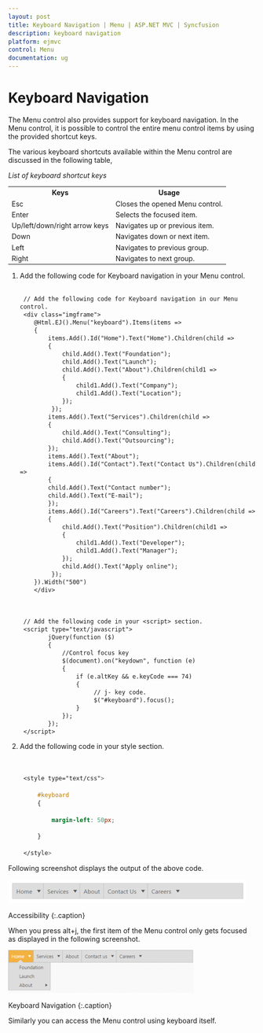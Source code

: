 ```yaml
---
layout: post
title: Keyboard Navigation | Menu | ASP.NET MVC | Syncfusion
description: keyboard navigation
platform: ejmvc
control: Menu
documentation: ug
---
```


# Keyboard Navigation

The Menu control also provides support for keyboard navigation. In the Menu control, it is possible to control the entire menu control items by using the provided shortcut keys. 

The various keyboard shortcuts available within the Menu control are discussed in the following table, 

_List of keyboard shortcut keys_

<table>
<tr>
<th>
Keys</th><th>
Usage</th></tr>
<tr>
<td>
Esc</td><td>
Closes the opened Menu control.</td></tr>
<tr>
<td>
Enter</td><td>
Selects the focused item.</td></tr>
<tr>
<td>
Up/left/down/right arrow keys</td><td>
Navigates up or previous item.</td></tr>
<tr>
<td>
Down</td><td>
Navigates down or next item.</td></tr>
<tr>
<td>
Left</td><td>
Navigates to previous group.</td></tr>
<tr>
<td>
Right</td><td>
Navigates to next group.</td></tr>
</table>


1. Add the following code for Keyboard navigation in your Menu control.


   ~~~ cshtml
   
	// Add the following code for Keyboard navigation in our Menu control.
	<div class="imgframe"> 
	   @Html.EJ().Menu("keyboard").Items(items => 
	   { 
		   items.Add().Id("Home").Text("Home").Children(child =>
		   { 
			   child.Add().Text("Foundation");
			   child.Add().Text("Launch"); 
			   child.Add().Text("About").Children(child1 =>  
			   {
				   child1.Add().Text("Company"); 
				   child1.Add().Text("Location"); 
			   }); 
			}); 
		   items.Add().Text("Services").Children(child =>               
		   {
			   child.Add().Text("Consulting");
			   child.Add().Text("Outsourcing");
		   });
		   items.Add().Text("About");
		   items.Add().Id("Contact").Text("Contact Us").Children(child =>             
		   {  
		   child.Add().Text("Contact number");
		   child.Add().Text("E-mail");
		   });   
		   items.Add().Id("Careers").Text("Careers").Children(child => 
		   { 
			   child.Add().Text("Position").Children(child1 => 
			   {  
				   child1.Add().Text("Developer");
				   child1.Add().Text("Manager");
			   });                  
			   child.Add().Text("Apply online"); 
			});     
	   }).Width("500") 
	   </div>



	// Add the following code in your <script> section.
	<script type="text/javascript"> 
		   jQuery(function ($)
		   {  
			   //Control focus key 
			   $(document).on("keydown", function (e)
			   { 
				   if (e.altKey && e.keyCode === 74)
				   { 
						// j- key code. 
						$("#keyboard").focus(); 
				   }
			   });
		   });
	</script>

   ~~~
   



2. Add the following code in your style section.

   ~~~ css


	<style type="text/css">

		#keyboard 
		{

			margin-left: 50px;

		}

	</style>

   ~~~
   
   
Following screenshot displays the output of the above code. 

![](Keyboard-Navigation_images/Keyboard-Navigation_img1.png)

Accessibility
{:.caption}

When you press alt+j, the first item of the Menu control only gets focused as displayed in the following screenshot.

![](Keyboard-Navigation_images/Keyboard-Navigation_img2.png)

Keyboard Navigation
{:.caption}

Similarly you can access the Menu control using keyboard itself.

